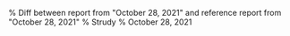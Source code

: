 % Diff between report from "October 28, 2021" and reference report from "October 28, 2021"
% Strudy
% October 28, 2021


